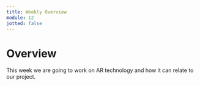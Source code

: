 ```yaml
---
title: Weekly Overview
module: 12
jotted: false
---
```


# Overview <br />


This week we are going to work on AR technology and how it can relate to our project.

<!--<iframe width="560" height="315" src="https://www.youtube.com/embed/3z8djWYeqhA" frameborder="0" allow="accelerometer; autoplay; encrypted-media; gyroscope; picture-in-picture" allowfullscreen></iframe>-->